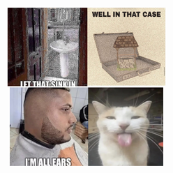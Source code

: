 <div align="center"><p float="middle"><img src="memes/sink.jpg" height="180px"><img src="memes/well.jpg" height="180px"><img src="memes/ears.png" height="180px"><img src="memes/cat1.png" height="180px"></p></div>
